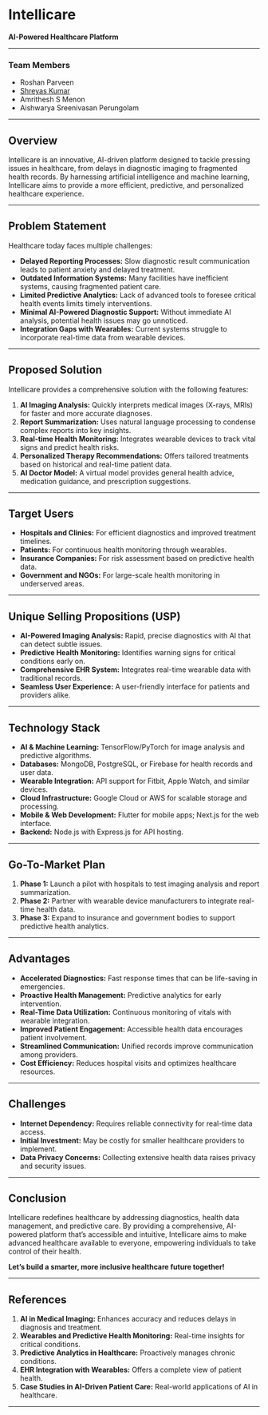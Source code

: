# Intellicare

**AI-Powered Healthcare Platform**

---

### Team Members
- Roshan Parveen
- [Shreyas Kumar](https://github.com/shkshreyas)
- Amrithesh S Menon
- Aishwarya Sreenivasan Perungolam

---

## Overview
Intellicare is an innovative, AI-driven platform designed to tackle pressing issues in healthcare, from delays in diagnostic imaging to fragmented health records. By harnessing artificial intelligence and machine learning, Intellicare aims to provide a more efficient, predictive, and personalized healthcare experience.

---

## Problem Statement
Healthcare today faces multiple challenges:
- **Delayed Reporting Processes:** Slow diagnostic result communication leads to patient anxiety and delayed treatment.
- **Outdated Information Systems:** Many facilities have inefficient systems, causing fragmented patient care.
- **Limited Predictive Analytics:** Lack of advanced tools to foresee critical health events limits timely interventions.
- **Minimal AI-Powered Diagnostic Support:** Without immediate AI analysis, potential health issues may go unnoticed.
- **Integration Gaps with Wearables:** Current systems struggle to incorporate real-time data from wearable devices.

---

## Proposed Solution
Intellicare provides a comprehensive solution with the following features:

1. **AI Imaging Analysis:** Quickly interprets medical images (X-rays, MRIs) for faster and more accurate diagnoses.
2. **Report Summarization:** Uses natural language processing to condense complex reports into key insights.
3. **Real-time Health Monitoring:** Integrates wearable devices to track vital signs and predict health risks.
4. **Personalized Therapy Recommendations:** Offers tailored treatments based on historical and real-time patient data.
5. **AI Doctor Model:** A virtual model provides general health advice, medication guidance, and prescription suggestions.

---

## Target Users
- **Hospitals and Clinics:** For efficient diagnostics and improved treatment timelines.
- **Patients:** For continuous health monitoring through wearables.
- **Insurance Companies:** For risk assessment based on predictive health data.
- **Government and NGOs:** For large-scale health monitoring in underserved areas.

---

## Unique Selling Propositions (USP)
- **AI-Powered Imaging Analysis:** Rapid, precise diagnostics with AI that can detect subtle issues.
- **Predictive Health Monitoring:** Identifies warning signs for critical conditions early on.
- **Comprehensive EHR System:** Integrates real-time wearable data with traditional records.
- **Seamless User Experience:** A user-friendly interface for patients and providers alike.

---

## Technology Stack
- **AI & Machine Learning:** TensorFlow/PyTorch for image analysis and predictive algorithms.
- **Databases:** MongoDB, PostgreSQL, or Firebase for health records and user data.
- **Wearable Integration:** API support for Fitbit, Apple Watch, and similar devices.
- **Cloud Infrastructure:** Google Cloud or AWS for scalable storage and processing.
- **Mobile & Web Development:** Flutter for mobile apps; Next.js for the web interface.
- **Backend:** Node.js with Express.js for API hosting.

---

## Go-To-Market Plan
1. **Phase 1:** Launch a pilot with hospitals to test imaging analysis and report summarization.
2. **Phase 2:** Partner with wearable device manufacturers to integrate real-time health data.
3. **Phase 3:** Expand to insurance and government bodies to support predictive health analytics.

---

## Advantages
- **Accelerated Diagnostics:** Fast response times that can be life-saving in emergencies.
- **Proactive Health Management:** Predictive analytics for early intervention.
- **Real-Time Data Utilization:** Continuous monitoring of vitals with wearable integration.
- **Improved Patient Engagement:** Accessible health data encourages patient involvement.
- **Streamlined Communication:** Unified records improve communication among providers.
- **Cost Efficiency:** Reduces hospital visits and optimizes healthcare resources.

---

## Challenges
- **Internet Dependency:** Requires reliable connectivity for real-time data access.
- **Initial Investment:** May be costly for smaller healthcare providers to implement.
- **Data Privacy Concerns:** Collecting extensive health data raises privacy and security issues.

---

## Conclusion
Intellicare redefines healthcare by addressing diagnostics, health data management, and predictive care. By providing a comprehensive, AI-powered platform that’s accessible and intuitive, Intellicare aims to make advanced healthcare available to everyone, empowering individuals to take control of their health.

**Let’s build a smarter, more inclusive healthcare future together!**

---

## References
1. **AI in Medical Imaging:** Enhances accuracy and reduces delays in diagnosis and treatment.
2. **Wearables and Predictive Health Monitoring:** Real-time insights for critical conditions.
3. **Predictive Analytics in Healthcare:** Proactively manages chronic conditions.
4. **EHR Integration with Wearables:** Offers a complete view of patient health.
5. **Case Studies in AI-Driven Patient Care:** Real-world applications of AI in healthcare.

---
